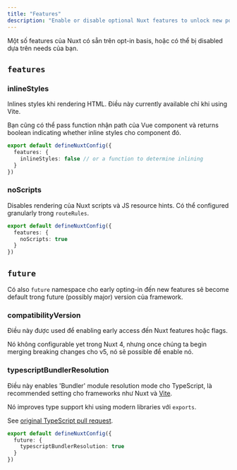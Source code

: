 ```yaml
---
title: "Features"
description: "Enable or disable optional Nuxt features to unlock new possibilities."
---
```


Một số features của Nuxt có sẵn trên opt-in basis, hoặc có thể bị disabled dựa trên needs của bạn.

## `features`

### inlineStyles

Inlines styles khi rendering HTML. Điều này currently available chỉ khi using Vite.

Bạn cũng có thể pass function nhận path của Vue component và returns boolean indicating whether inline styles cho component đó.

```ts [nuxt.config.ts]
export default defineNuxtConfig({
  features: {
    inlineStyles: false // or a function to determine inlining
  }
})
```

### noScripts

Disables rendering của Nuxt scripts và JS resource hints. Có thể configured granularly trong `routeRules`.

```ts [nuxt.config.ts]
export default defineNuxtConfig({
  features: {
    noScripts: true
  }
})
```

## `future`

Có also `future` namespace cho early opting-in đến new features sẽ become default trong future (possibly major) version của framework.

### compatibilityVersion

Điều này được used để enabling early access đến Nuxt features hoặc flags.

Nó không configurable yet trong Nuxt 4, nhưng once chúng ta begin merging breaking changes cho v5, nó sẽ possible để enable nó.

### typescriptBundlerResolution

Điều này enables 'Bundler' module resolution mode cho TypeScript, là recommended setting
cho frameworks như Nuxt và [Vite](https://vite.dev/guide/performance.html#reduce-resolve-operations).

Nó improves type support khi using modern libraries với `exports`.

See [original TypeScript pull request](https://github.com/microsoft/TypeScript/pull/51669).

```ts [nuxt.config.ts]
export default defineNuxtConfig({
  future: {
    typescriptBundlerResolution: true
  }
})
```
